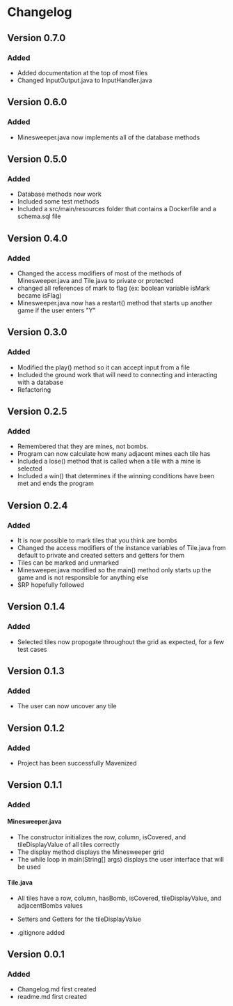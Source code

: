 # Changelog

## Version 0.7.0
### Added
- Added documentation at the top of most files
- Changed InputOutput.java to InputHandler.java

## Version 0.6.0
### Added
- Minesweeper.java now implements all of the database methods
## Version 0.5.0
### Added
- Database methods now work
- Included some test methods
- Included a src/main/resources folder that contains a Dockerfile and a schema.sql file

## Version 0.4.0
### Added
- Changed the access modifiers of most of the methods of Minesweeper.java and Tile.java to private or protected
- changed all references of mark to flag (ex: boolean variable isMark became isFlag)
- Minesweeper.java now has a restart() method that starts up another game if the user enters "Y"


## Version 0.3.0
### Added
- Modified the play() method so it can accept input from a file
- Included the ground work that will need to connecting and interacting with a database
- Refactoring

## Version 0.2.5
### Added
- Remembered that they are mines, not bombs. 
- Program can now calculate how many adjacent mines each tile has
- Included a lose() method that is called when a tile with a mine is selected
- Included a win() that determines if the winning conditions have been met and ends the program

## Version 0.2.4
### Added
- It is now possible to mark tiles that you think are bombs
- Changed the access modifiers of the instance variables of Tile.java from default to private and created setters and getters for them
- Tiles can be marked and unmarked
- Minesweeper.java modified so the main() method only starts up the game and is not responsible for anything else
- SRP hopefully followed

## Version 0.1.4
### Added
- Selected tiles now propogate throughout the grid as expected, for a few test cases

## Version 0.1.3
### Added
- The user can now uncover any tile

## Version 0.1.2

### Added
- Project has been successfully Mavenized

## Version 0.1.1
### Added

#### Minesweeper.java
- The constructor initializes the row, column, isCovered, and tileDisplayValue of all tiles correctly
- The display method displays the Minesweeper grid
- The while loop in main(String[] args) displays the user interface that will be used


#### Tile.java
- All tiles have a row, column, hasBomb, isCovered, tileDisplayValue, and adjacentBombs values
- Setters and Getters for the tileDisplayValue

- .gitignore added




## Version 0.0.1
### Added 
- Changelog.md first created
- readme.md first created